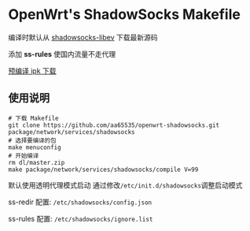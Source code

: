 OpenWrt's ShadowSocks Makefile
===

编译时默认从 [shadowsocks-libev][1] 下载最新源码

添加 **ss-rules** 使国内流量不走代理

[预编译 ipk 下载][2]

使用说明
---

```
# 下载 Makefile
git clone https://github.com/aa65535/openwrt-shadowsocks.git package/network/services/shadowsocks
# 选择要编译的包
make menuconfig
# 开始编译
rm dl/master.zip
make package/network/services/shadowsocks/compile V=99
```

默认使用透明代理模式启动 通过修改`/etc/init.d/shadowsocks`调整启动模式

ss-redir 配置: `/etc/shadowsocks/config.json`

ss-rules 配置: `/etc/shadowsocks/ignore.list`


  [1]: https://github.com/madeye/shadowsocks-libev
  [2]: https://drive.google.com/folderview?id=0B2_XcmDgxYqrSUZwV2RRQ3ViUWs#list
